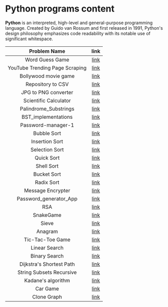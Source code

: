 # Python programs content

**Python** is an interpreted, high-level and general-purpose programming language. Created by Guido van Rossum and first released in 1991, Python's design philosophy emphasizes code readability with its notable use of significant whitespace.

|     Problem Name     |                          link                          |
| :------------------: | :----------------------------------------------------: |
|   Word Guess Game    |                 [link](./wordGuess.py)                 |
|   YouTube Trending Page Scraping    | [link](./YouTube_Trending_Analysis/YT_Trending_Analysis.py) |
| Bollywood movie game |                 [link](./Bollywood.py)                 |
|  Repository to CSV   |          [link](./repositoriesTo_CSV/main.py)          |
| JPG to PNG converter | [link](./JPG_to_PNG_converter/JPG_to_PNG_Converter.py) |
|Scientific Calculator |           [link](./Calculator/calculator.py)           |
| Palindrome_Substrings|            [link](./Palindrome_Substrings.py)          |
| BST_implementations  |            [link](./BST_implementation.py)             |
|   Password-manager-1 |     [link](./password-manager/password-manager.py)     |
|    Bubble Sort       |                   [link](./Sorting_Algorithms/bubble_sort.py)               |
|    Insertion Sort    |                   [link](./Sorting_Algorithms/insertion_sort.py)            |
|    Selection Sort    |                   [link](./Sorting_Algorithms/selection_sort.py)            |
|    Quick Sort        |  [link](./Sorting_Algorithms/quick_sort/quick_sort.py)   |
|    Shell Sort        |  [link](./Sorting_Algorithms/shell_sort.py)              |
|    Bucket Sort       |  [link](./Sorting_Algorithms/bucket_sort.py)             |
|    Radix Sort        |  [link](./Sorting_Algorithms/radix_sort.py)              |
|   Message Encrypter  |               [link](./msg-encryptor/encrypter-msg.py)   |
|  Password_generator_App |          [link](./Password_generator_App.py)          |
|   RSA           |             [link](./RSA.py)                                  |
|   SnakeGame     |            [link](./SnakeGame.py)                             |
|    Sieve        |         [link](./sieve.py)                                    |
|    Anagram           |         [link](./anagram.py)                           |
|  Tic-Tac-Toe Game    |   [link](./Tic-Tac-Toe/Tic-tac-toe.py)                 |
|    Linear Search  |           [link](./linearsearch.py)     |
|     Binary Search |               [link](./binarysearch.py) |
|   Dijkstra's Shortest Path |      [link](./dijkstra.py)       |
| String Subsets Recursive |		[link](.stringSubsetsRecursive.py)	|
|   Kadane's algorithm |	[link](./kadanes_algorithm.py)	|
| Car Game |    [link](./Car_Game/CarGame.py)  |
| Clone Graph |    [link](./Clone_Graph.py)  |





